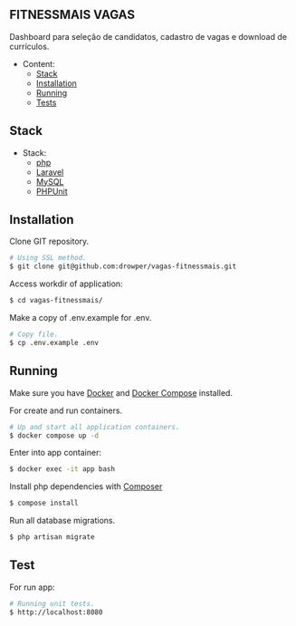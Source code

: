 ## FITNESSMAIS VAGAS

Dashboard para seleção de candidatos, cadastro de vagas e download de currículos.

- Content:
    - [Stack](#stack)
    - [Installation](#installation)
    - [Running](#running)
    - [Tests](#tests)

## Stack <a name="stack"></a>

- Stack:
    - [php](https://www.php.net/)
    - [Laravel](https://laravel.com/)
    - [MySQL](https://www.mysql.com/)
    - [PHPUnit](https://phpunit.de/)

## Installation <a name="installation"></a>

Clone GIT repository.

```bash
# Using SSL method.
$ git clone git@github.com:drowper/vagas-fitnessmais.git
```

Access workdir of application:

```bash
$ cd vagas-fitnessmais/
```

Make a copy of .env.example for .env.

```bash
# Copy file.
$ cp .env.example .env
```

## Running <a name="running"></a>

Make sure you have [Docker](https://docs.docker.com/engine/install/) and [Docker Compose](https://docs.docker.com/compose/install/) installed.

For create and run containers.

```bash
# Up and start all application containers.
$ docker compose up -d
```

Enter into app container:

```bash
$ docker exec -it app bash
```

Install php dependencies with [Composer](https://getcomposer.org/)

```bash
$ compose install
```

Run all database migrations.

```bash
$ php artisan migrate
```

## Test <a name="tests"></a>

For run app:

```bash
# Running unit tests.
$ http://localhost:8080
```

